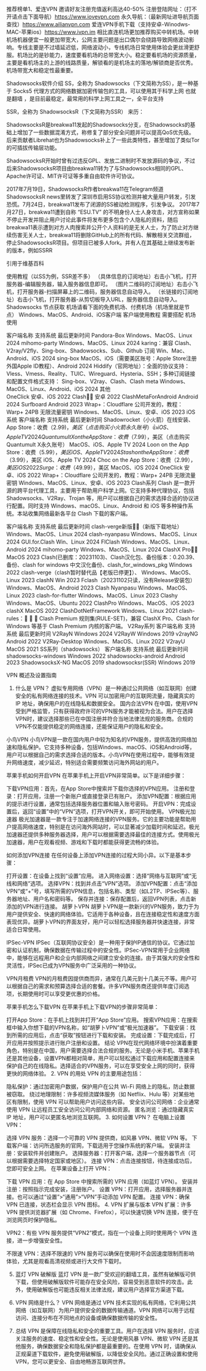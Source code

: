 推荐榜单1、爱连VPN 邀请好友注册充值返利高达40-50% 
注册登陆网址：（打不开请点击下面导航）https://www.iovevpn.com
永久导航：（最新网址进导航页面查找）https://www.ailianvpn.com
爱连VPN手机下载（支持安卓-Winodws-MAC-苹果ios）https://www.ivpn.im
相比直连机场更加推荐购买中转机场。中转机场机器便宜一般更加带宽大，公网主要问题是出口偶尔会绕路导致网络波动影响。专线主要是不过墙延迟低，网络波动小，专线机场日常使用体验会更丝滑更舒服。机场比的是钞能力，速度要看机场的总带宽大小。稳定要看机场的资源质量，主要是看机场主的上游的线路质量，解锁看的是机场主的落地/解锁商是否优秀。机场带宽大和稳定性最重要。

Shadowsocks软件介绍
SS，全称为 Shadowsocks（下文简称为SS），是一种基于 Socks5 代理方式的网络数据加密传输包的工具，可以使用其于科学上网 也就是翻墙 ，是目前最稳定，最常用的科学上网工具之一，全平台支持

SSR，全称为 ShadowsocksR（下文简称为SSR） 来历：

ShadowsocksR是breakwa11发起的Shadowsocks分支，在Shadowsocks的基础上增加了一些数据混淆方式，称修复了部分安全问题并可以提高QoS优先级。后来贡献者Librehat也为Shadowsocks补上了一些此类特性，甚至增加了类似Tor的可插拔传输层功能。

ShadowsocksR开始时曾有过违反GPL、发放二进制时不发放源码的争议，不过后来ShadowsocksR项目由breakwa11转为了与Shadowsocks相同的GPL、Apache许可证、MIT许可证等多重自由软件许可协议。

2017年7月19日，ShadowsocksR作者breakwa11在Telegram频道ShadowsocksR news里转发了深圳市启用SS协议检测并被大量用户转发，引发恐慌。7月24日，breakwa11发布了闭源的SS被动检测程序，引发争议。 2017年7月27日，breakwa11遭到自称 “ESU.TV” 的不明身份人士人身攻击，对方宣称如果不停止开发并阻止用户讨论此事件将发布更多包含个人隐私的资料，随后breakwa11表示遭到对方人肉搜索并公开个人资料的是无关人士，为了防止对方继续伤害无关人士，breakwa11将删除GitHub上的所有代码、解散相关交流群组，停止ShadowsocksR项目。但项目已被多人fork。并有人在其基础上继续发布新的版本，例如SSRR

引用于维基百科

使用教程（以SS为例，SSR差不多）
（具体信息的订阅地址）右击小飞机，打开服务器-编辑服务器，输入服务器信息即可。
（图片二维码的订阅地址）右击小飞机，打开服务器-扫描屏幕上的二维码，服务器信息自动导入。
（长链接的订阅地址）右击小飞机，打开服务器-从剪切板导入URL，服务器信息自动导入。
Shadowsocks 节点获取
机场请看下面的免费机场、付费机场（机场里就是节点）
Windows、MacOS、Android、iOS客户端
客户端使用教程 需要搭配 机场 使用

客户端名称	支持系统	最后更新时间
Pandora-Box	Windows、MacOS、Linux	2024
mihomo-party	Windows、MacOS、Linux	2024
karing：兼容 Clash、V2ray/V2fly、Sing-box、Shadowsocks、Sub、Github 订阅	Win、Mac、Android、iOS	2024
sing-box	MacOS、iOS（需要美区账号：Apple Store注册外国Apple ID教程）、Android	2024
Hiddify（官网地址）：全面的协议支持：Vless、Vmess、Reality、TUIC、Wireguard、Hysteria、SSH；多种订阅链接和配置文件格式支持： Sing-box、V2ray、Clash、Clash meta	Windows、MacOS、Linux、Android、iOS	2024
其他	
OneClick	安卓、iOS	2022
Clash👍🏻	安卓	2022
ClashMetaForAndroid	Android	2024
Surfboard	Android	2023
Wrap+：Cloudflare 公司开发的，教程：Warp+ 24PB 无限流量密钥	Windows、MacOS、Linux、安卓、iOS	2023
iOS系统
客户端名称	支持系统	最后更新时间
Shadowrocket（小火箭）在线安装、App Store：收费（$2.99)，美区（点击购买小火箭永久账号）👍	iOS、Apple TV	2024
Quantumult X on the App Store：收费（$7.99），美区（点击购买Quantumult X永久账号）	MacOS、iOS、Apple TV	2024
Loon on the App Store：收费（$5.99），美区	iOS、Apple TV	2024
Stash on the App Store：收费（$3.99），美区	iOS、Apple TV	2024
Choc on the App Store：收费（$2.99），美区	iOS	2022
Surge：收费（$49.99），美区	MacOS、iOS	2024
OneClick	安卓、iOS	2022
Wrap+：Cloudflare 公司开发的，教程：Warp+ 24PB 无限流量密钥	Windows、MacOS、Linux、安卓、iOS	2023
Clash系列
Clash 是一款开源的跨平台代理工具，主要用于帮助用户科学上网。它支持多种代理协议，包括 Shadowsocks、V2Ray、Trojan 等，用户可以根据自己的需求选择合适的协议进行配置。同时支持 Windows、macOS、Linux、Android 和 iOS 等多种操作系统。本站收集网络最新各平台 Clash 下载的客户端。

客户端名称	支持系统	最后更新时间
clash-verge新版👍🏻（新版下载地址）	Windows、MacOS、Linux	2024
clash-nyanpasu	Windows、MacOS、Linux	2024
GUI.for.Clash	Win、Linux	2024
FlClash	Windows、MacOS、Linux、Android	2024
mihomo-party	Windows、MacOS、Linux	2024
ClashX Pro👍🏻	MacOS	2023
Clash(已删库：20231103)、Clash汉化包、备份版本：0.20.39、备份、clash for windows 中文汉化备份、clash_for_windows_pkg	Windows	2022
clash-verge（clash暂时替代品【老版已停更】）、	Windows、MacOS、Linux	2023
clashN	Win	2023
Fclash（20231102只读，没有Release安装包）	Windows、MacOS、Android	2023
Clash Nyanpasu	Windows、MacOS、Linux	2023
clash-for-flutter	Windows、MacOS、Linux	2023
Clashy	Windows、MacOS、Ubuntu	2022
ClashPro	Windows、MacOS、iOS	2023
clashX	MacOS	2022
ClashDotNetFramework	Windows、Linux	2021
clash-rules：🦄️ 🎃 👻 Clash Premium 规则集(RULE-SET)，兼容 ClashX Pro、Clash for Windows 等基于 Clash Premium 内核的客户端。
V2Ray系列
客户端名称	支持系统	最后更新时间
V2RayN	Windows	2024
V2RayW	Windows	2019
v2rayNG	Android	2022
V2Ray-Desktop	Windows、MacOS、Linux	2022
V2rayU	MacOS	2021
SS系列（shadowsocks）
客户端名称	支持系统	最后更新时间
shadowsocks-windows	Windows	2022
shadowsocks-android	Android	2023
ShadowsocksX-NG	MacOS	2019
shadowsocksr(SSR)	Windows	2019

VPN 概述及设置指南
1. 什么是 VPN？
虚拟专用网络（VPN）是一种通过公共网络（如互联网）创建安全的私有网络连接的技术。VPN 可以加密用户的互联网流量，隐藏真实的 IP 地址，确保用户的在线隐私和数据安全。
国内合法VPN
在中国，使用VPN受到严格监管，只有获得政府许可的VPN服务才能被视为合法。用户在选择VPN时，建议选择那些已在中国注册并符合当地法律法规的服务商。合规的VPN不仅能提供稳定的网络连接，还能保证用户的隐私和安全。

小鸟VPN
小鸟VPN是一款在国内用户中较为知名的VPN服务，提供高效的网络加速和隐私保护。它支持多种设备，包括Windows、macOS、iOS和Android等，用户可以根据自己的需求选择合适的版本。小鸟VPN在使用过程中，能够有效提升网络速度，减少延迟，特别适合需要频繁访问海外网站的用户。

苹果手机如何开启VPN
在苹果手机上开启VPN非常简单。以下是详细步骤：

下载VPN应用：首先，在App Store中搜索并下载你选择的VPN应用。
注册和登录：打开应用，注册一个新账户或直接登录已有账户。
添加VPN配置：根据应用的提示进行设置，通常包括选择服务器位置和输入账号密码。
开启VPN：完成设置后，返回“设置”中的“VPN”选项，打开VPN开关，即可开始使用。
VPN极光加速器
极光加速器是一款专注于加速网络连接的VPN服务。它的主要功能是帮助用户提高网络速度，特别是在访问海外网站时，可以显著减少加载时间和延迟。极光加速器还提供多种服务器选择，用户可以根据需要选择最佳的连接方式。使用极光加速器，用户在观看视频、游戏和下载时都能获得更流畅的体验。

如何添加VPN连接
在任何设备上添加VPN连接的过程大同小异。以下是基本步骤：

打开设置：在设备上找到“设置”应用。
进入网络设置：选择“网络与互联网”或“无线和网络”选项。
选择VPN：找到并点击“VPN”选项。
添加VPN配置：点击“添加VPN”或“+”号，填写所需的VPN信息，包括名称、类型（如L2TP、IPSec等）、服务器地址、用户名和密码等。
保存并连接：保存配置后，返回VPN列表，点击新添加的VPN进行连接。
胡萝卜VPN
胡萝卜VPN是一款新兴的VPN服务，致力于为用户提供安全、快速的网络体验。它适用于各种设备，且在连接稳定性和速度方面表现优异。胡萝卜VPN的界面友好，用户可以轻松选择服务器并快速连接，非常适合日常使用。

IPSec-VPN
IPSec（互联网协议安全）是一种用于保护IP通信的协议。它通过加密和认证机制，确保数据在传输过程中的安全性。IPSec-VPN常用于企业网络中，能够在远程用户和企业内部网络之间建立安全的连接。由于其强大的安全性和灵活性，IPSec已成为VPN服务中广泛采用的一种协议。

VPN月租费
VPN的月租费因提供商而异，通常在几美元到十几美元不等。用户可以根据自己的需求和预算选择合适的套餐。许多VPN服务商还提供年度订阅选项，长期使用时可以享受更优惠的价格。

苹果手机怎么下载VPN
在苹果手机上下载VPN的步骤非常简单：

打开App Store：在手机上找到并打开“App Store”应用。
搜索VPN应用：在搜索框中输入你想下载的VPN名称，如“胡萝卜VPN”或“极光加速器”。
下载安装：找到所需的应用后，点击“获取”按钮进行下载和安装。
完成设置：下载完成后，打开应用并按照提示进行账户注册和设置。
结论
VPN在现代网络环境中扮演着重要角色，特别是在中国，用户需要选择合法合规的服务。无论是小米手机、苹果手机还是其他设备，设置VPN都相对简单，用户可以轻松通过下载应用和配置连接来保护自己的在线隐私。选择适合的VPN服务，可以在享受安全上网的同时，获得更快的网络体验。
2. VPN 的用处
VPN 的主要用途包括：

隐私保护：通过加密用户数据，保护用户在公共 Wi-Fi 网络上的隐私，防止数据被窃取。
绕过地理限制：许多视频流媒体服务（如 Netflix、Hulu 等）对某些地区有限制，使用 VPN 可以帮助用户访问这些内容。
安全访问公司网络：企业通常使用 VPN 让远程员工安全访问公司内部网络和资源。
匿名浏览：通过隐藏真实 IP 地址，用户可以更匿名地浏览互联网。
3. 如何设置 VPN？
在电脑上设置 VPN：

选择 VPN 服务：选择一个可靠的 VPN 提供商，如风暴 VPN、微软 VPN 等。
下载客户端：访问所选服务的官网，下载适用于您操作系统的客户端。
安装并注册：安装软件并创建账户。
选择服务器：打开客户端，选择一个服务器节点（可以根据需要选择特定国家或地区）。
连接 VPN：点击连接按钮，待连接成功后，您即可安全上网。
在苹果设备上打开 VPN：

下载 VPN 应用：在 App Store 中搜索所需的 VPN 应用（如蓝灯 VPN）。
安装并注册：按照指示完成安装，注册账户。
设置 VPN：打开应用，选择服务器并连接。也可以通过“设置”>“通用”>“VPN”手动添加 VPN 配置。
连接 VPN：确保 VPN 已连接，状态栏会显示 VPN 图标。
4. VPN 扩展与版本
VPN 扩展：许多 VPN 提供浏览器扩展（如 Chrome、Firefox），可以快速切换 VPN 连接，便于在浏览网页时保护隐私。

VPN2：有些 VPN 服务提供“VPN2”模式，指在一个设备上同时使用两个 VPN 连接，进一步增强安全性。

不限速 VPN：选择不限速的 VPN 服务可以确保在使用时不会因速度限制而影响体验，尤其是观看高清视频或进行大文件下载时。

5. 蓝灯 VPN 破解版
蓝灯 VPN 是一款广受欢迎的翻墙工具，虽然有破解版可供下载，但使用破解版软件可能存在安全风险，容易受到恶意软件的攻击。此外，使用破解版也可能违反相关法律法规，建议用户选择官方渠道下载。

6. VPN 网络是什么？
VPN 网络是通过 VPN 技术实现的私有网络，它利用公共网络（如互联网）为用户提供安全的数据传输通道。VPN 网络可以用于远程访问、连接分布在不同地点的设备或确保数据传输的安全性。

7. 总结
VPN 是保障在线隐私和安全的重要工具。用户在选择 VPN 服务时，应该关注服务的速度、稳定性和安全性。无论是使用风暴 VPN、微软 VPN 还是其他服务，确保数据安全和隐私保护都是最重要的。在使用 VPN 时，请确保从正规渠道下载软件，避免使用破解版，以降低安全风险。通过正确设置和使用 VPN，您可以更安全、自由地畅游互联网世界。

